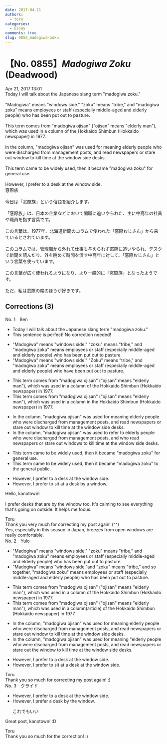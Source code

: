 ```yaml
---
date: 2017-04-21
authors:
  - toru
categories:
  - Essay
comments: true
slug: 0855_madogiwa-zoku
---
```


# 【No. 0855】<strong><em>Madogiwa Zoku</strong></em> (Deadwood)
<div class="date">Apr 21, 2017 13:01</div>
<div id="post"><div id="body_show_ori">
Today I will talk about the Japanese slang term "madogiwa zoku."<br/><br/>"Madogiwa" means "windows side." "zoku" means "tribe," and "madogiwa zoku" means employees or staff (especially middle-aged and elderly people) who has been put out to pasture.<br/><br/>This term comes from "madogiwa ojisan" ("ojisan" means "elderly man"), which was used in a column of the Hokkaido Shimbun (Hokkaido newspaper) in 1977.<br/><br/>In the column, "madogiwa ojisan" was used for meaning elderly people who were discharged from management posts, and read newspapers or stare out window to kill time at the window side desks.<br/><br/>This term came to be widely used, then it became "madogiwa zoku" for general use.<br/><br/>However, I prefer to a desk at the window side.
</div></div>

<!-- more -->

<div id="post_ja"><div id="body_show_mo">
窓際族<br/><br/>今日は「窓際族」という俗語を紹介します。<br/><br/>「窓際族」は、日本の企業などにおいて閑職に追いやられた、主に中高年の社員や職員を指す言葉です。<br/><br/>この言葉は、1977年、北海道新聞のコラムで使われた「窓際おじさん」から来ているとされています。<br/><br/>このコラムでは、管理職から外れて仕事も与えられず窓際に追いやられ、デスクで新聞を読んだり、外を眺めて時間を潰す中高年に対して、「窓際おじさん」という言葉を使っています。<br/><br/>この言葉が広く使われるようになり、より一般的に「窓際族」となったようです。<br/><br/>ただ、私は窓際の席のほうが好きです。
</div></div>

## Corrections (3)
<div id="block"><div class="first_name"> No. 1　<span class="just_name">Ben</span></div><div id="block2">
<ul class="correction_field">
<li class="incorrect">Today I will talk about the Japanese slang term "madogiwa zoku."</li>
<li class="corrected perfect">This sentence is perfect! No correction needed!</li>
</ul>
<ul class="correction_field">
<li class="incorrect">"Madogiwa" means "windows side." "zoku" means "tribe," and "madogiwa zoku" means employees or staff (especially middle-aged and elderly people) who has been put out to pasture.</li>
<li class="corrected correct">
"Madogiwa" means "windows side." "<span class="f_red"><span class="f_bold">Z</span></span>oku" means "tribe," and "madogiwa zoku" means employees or staff (especially middle-aged and elderly people) who ha<span class="f_blue"><span class="f_bold">ve</span></span> been put out to pasture.
</li>
</ul>
<ul class="correction_field">
<li class="incorrect">This term comes from "madogiwa ojisan" ("ojisan" means "elderly man"), which was used in a column of the Hokkaido Shimbun (Hokkaido newspaper) in 1977.</li>
<li class="corrected correct">
This term comes from "madogiwa ojisan" ("ojisan" means "elderly man"), which was used in a column <span class="f_blue"><span class="f_bold">in</span></span> the Hokkaido Shimbun (Hokkaido newspaper) in 1977.
</li>
</ul>
<ul class="correction_field">
<li class="incorrect">In the column, "madogiwa ojisan" was used for meaning elderly people who were discharged from management posts, and read newspapers or stare out window to kill time at the window side desks.</li>
<li class="corrected correct">
In the column, "madogiwa ojisan" was used <span class="f_blue"><span class="f_bold">to refer to</span></span> elderly people who were discharged from management posts, and <span class="f_blue"><span class="f_bold">who </span></span>read newspapers or stare out window<span class="f_red"><span class="f_bold">s</span></span> to kill time <span class="sline">at the window side desks</span>.
</li>
</ul>
<ul class="correction_field">
<li class="incorrect">This term came to be widely used, then it became "madogiwa zoku" for general use.</li>
<li class="corrected correct">
This term came to be widely used, then it became "madogiwa zoku" <span class="f_blue"><span class="f_bold">to the general public</span></span>.
</li>
</ul>
<ul class="correction_field">
<li class="incorrect">However, I prefer to a desk at the window side.</li>
<li class="corrected correct">
However, I prefer to <span class="f_blue"><span class="f_bold">sit at </span></span>a desk <span class="f_blue"><span class="f_bold">by a window</span></span>.
</li>
</ul>
<p class="comment_small">
 Hello, kanotown!
 <br/>
 <br/>
 I prefer desks that are by the window too. It's calming to see everything that's going on outside. It helps me focus.
</p>

</div><div class="name"><span class="just_name">Toru</span><br>
Thank you very much for correcting my post again! (^^)<br/>Yes, especially in this season in Japan, breezes from open windows are really comfortable.
</div>
</div>
<div id="block"><div class="first_name"> No. 2　<span class="just_name">Yulo</span></div><div id="block2">
<ul class="correction_field">
<li class="incorrect">"Madogiwa" means "windows side." "zoku" means "tribe," and "madogiwa zoku" means employees or staff (especially middle-aged and elderly people) who has been put out to pasture.</li>
<li class="corrected correct">
"Madogiwa" means "windows side<span class="sline">.</span>"<span class="f_red">and</span> "zoku" means "tribe," <span class="sline">and </span><span class="f_red">so together,</span> "madogiwa zoku" means employees or staff (especially middle-aged and elderly people) who has been put out to pasture.
</li>
</ul>
<ul class="correction_field">
<li class="incorrect">This term comes from "madogiwa ojisan" ("ojisan" means "elderly man"), which was used in a column of the Hokkaido Shimbun (Hokkaido newspaper) in 1977.</li>
<li class="corrected correct">
This term comes from "madogiwa ojisan" ("ojisan" means "elderly man"), which was used in a column<span class="f_red">(article)</span> of the Hokkaido Shimbun (Hokkaido newspaper) in 1977.
</li>
</ul>
<ul class="correction_field">
<li class="incorrect">In the column, "madogiwa ojisan" was used for meaning elderly people who were discharged from management posts, and read newspapers or stare out window to kill time at the window side desks.</li>
<li class="corrected correct">
In the column, "madogiwa ojisan" was used for meaning <span class="f_red">"</span>elderly people who were discharged from management posts, and read newspapers or stare out <span class="f_red">the</span> window to kill time at the window <span class="sline">side</span> desks.
</li>
</ul>
<ul class="correction_field">
<li class="incorrect">However, I prefer to a desk at the window side.</li>
<li class="corrected correct">
However, I prefer to <span class="f_red">sit at</span> a desk at the window side.
</li>
</ul>
</div><div class="name"><span class="just_name">Toru</span><br>
Thank you so much for correcting my post again! :)
</div>
</div>
<div id="block"><div class="first_name"> No. 3　<span class="just_name">クライド</span></div><div id="block2">
<ul class="correction_field">
<li class="incorrect">However, I prefer to a desk at the window side.</li>
<li class="corrected correct">
However,<span class="f_bold"> I prefer a desk</span> by the window.
<p class="correction_comment">これでもいい</p>
</li>
</ul>
<p class="comment_small">
 Great post, kanotown! :D
</p>

</div><div class="name"><span class="just_name">Toru</span><br>
Thank you so much for the correction! :)
</div>
</div>
